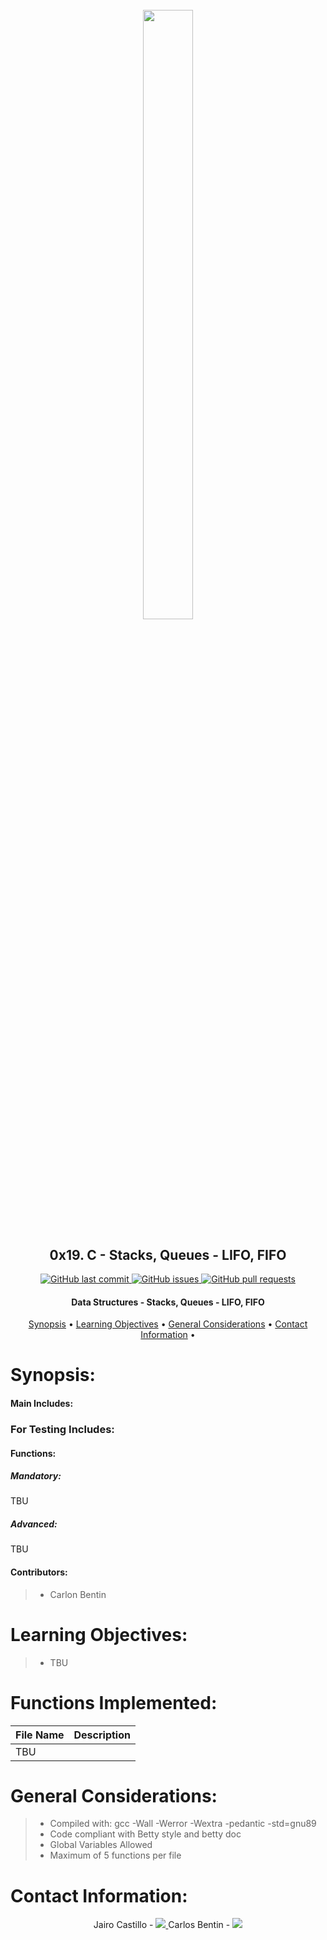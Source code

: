 <h1 align="center" >
<br>
    <img src="https://assets.website-files.com/6105315644a26f77912a1ada/610540e8b4cd6969794fe673_Holberton_School_logo-04-04.svg" height="50%" width="40%">
</h1>

<h2 align="center">
    0x19. C - Stacks, Queues - LIFO, FIFO
</h2>

<p align="center">
    <a href="https://github.com/j4ir0st/monty/commits/main">
        <img src="https://img.shields.io/github/last-commit/j4ir0st/monty.svg?style=flat-square&logo=github&logoColor=white" alt="GitHub last commit">
    </a>
    <a href="https://github.com/j4ir0st/monty/issues">
    <img src="https://img.shields.io/github/last-commit/j4ir0st/monty.svg?style=flat-square&logo=github&logoColor=white"
         alt="GitHub issues">
    </a>
    <a href="https://github.com/j4ir0st/monty/pulls">
    <img src="https://img.shields.io/github/last-commit/j4ir0st/monty.svg?style=flat-square&logo=github&logoColor=white"
         alt="GitHub pull requests">
    </a>
</p>

<h4 align="center"> Data Structures - Stacks, Queues - LIFO, FIFO </h4>

<p align="center">
    <a href="#Synopsis">Synopsis</a> •
    <a href="#Learning Objectives:">Learning Objectives</a> •
    <a href="#General Considerations:">General Considerations</a> •
    <a href="#Contact Information:">Contact Information</a> •
</p>

# 

# Synopsis:
#### Main Includes:


### For Testing Includes:

#### Functions:
##### Mandatory:
TBU

##### Advanced:
TBU

#### Contributors:
> * Carlon Bentin

# Learning Objectives:

> * TBU 
# Functions Implemented:

|             File Name                  |   Description    				   	| 
|----------------------------------------|------------------------------------------------------|
| TBU                                    |                                                      |


# General Considerations:
> * Compiled with: gcc -Wall -Werror -Wextra -pedantic -std=gnu89
> * Code compliant with Betty style and betty doc
> * Global Variables Allowed
> * Maximum of 5 functions per file


# Contact Information:

<p align="center">
Jairo Castillo -
<a href="https://github.com/j4ir0st">
        <img src="https://img.shields.io/badge/Jairo-mainPage-lightgrey">
</a>
Carlos Bentin -
<a href="https://github.com/Benkdel">
        <img src="https://img.shields.io/badge/Carlos-mainPage-blue">
</a>
</p>
